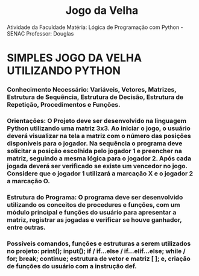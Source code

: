 <h1 align="center">Jogo da Velha</h1>
 Atividade da Faculdade
 Matéria: Lógica de Programação com Python - SENAC
 Professor: Douglas

 # SIMPLES JOGO DA VELHA UTILIZANDO PYTHON

### Conhecimento Necessário: Variáveis, Vetores, Matrizes, Estrutura de Sequência, Estrutura de Decisão, Estrutura de Repetição, Procedimentos e Funções.

### Orientações: O Projeto deve ser desenvolvido na linguagem Python utilizando uma matriz 3x3. Ao iniciar o jogo, o usuário deverá visualizar na tela a matriz com o número das posições disponíveis para o jogador. Na sequência o programa deve solicitar a posição escolhida pelo jogador 1 e preencher na matriz, seguindo a mesma lógica para o jogador 2. Após cada jogada deverá ser verificado se existe um vencedor no jogo. Considere que o jogador 1 utilizará a marcação X e o jogador 2 a marcação O.

### Estrutura do Programa: O programa deve ser desenvolvido utilizando os conceitos de procedures e funções, com um módulo principal e funções do usuário para apresentar a matriz, registrar as jogadas e verificar se houve ganhador, entre outras.

### Possíveis comandos, funções e estruturas a serem utilizados no projeto: print(); input(); if / if...else / if...elif...else; while / for; break; continue; estrutura de vetor e matriz  [ ]; e, criação de funções do usuário com a instrução def.
